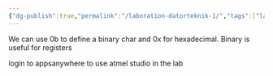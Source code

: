 ```yaml
---
{"dg-publish":true,"permalink":"/laboration-datorteknik-1/","tags":["laboration","datorteknik"]}
---
```



We can use 0b to define a binary char and 0x for hexadecimal. Binary is useful for registers

login to appsanywhere to use atmel studio in the lab